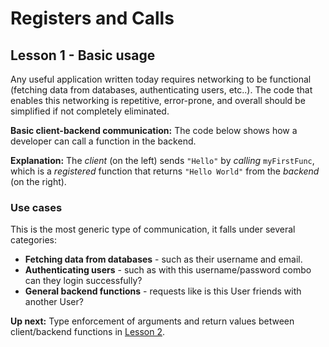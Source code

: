 # Registers and Calls

## Lesson 1 - Basic usage

Any useful application written today requires networking to be functional (fetching data from databases, authenticating users, etc..). The code that enables this networking is repetitive, error-prone, and overall should be simplified if not completely eliminated.

**Basic client-backend communication:** The code below shows how a developer can call a function in the backend.

<exis-code name="Tour Reg/Call Lesson 1" editable></exis-code>

**Explanation:** The *client* (on the left) sends `"Hello"` by *calling* `myFirstFunc`, which is a *registered* function that returns `"Hello World"` from the *backend* (on the right).

### Use cases

This is the most generic type of communication, it falls under several categories:

* **Fetching data from databases** - such as their username and email.
* **Authenticating users** - such as with this username/password combo can they login successfully?
* **General backend functions** - requests like is this User friends with another User?

**Up next:** Type enforcement of arguments and return values between client/backend functions in [Lesson 2](/pages/tour/regcall-lesson2.md).
